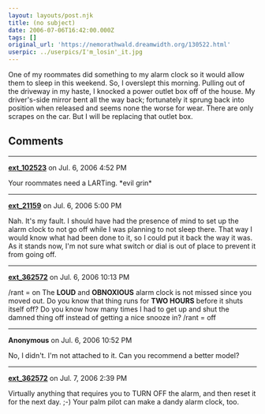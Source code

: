 ```yaml
---
layout: layouts/post.njk
title: (no subject)
date: 2006-07-06T16:42:00.000Z
tags: []
original_url: 'https://nemorathwald.dreamwidth.org/130522.html'
userpic: ../userpics/I'm_losin'_it.jpg
---
```

One of my roommates did something to my alarm clock so it would allow them to sleep in this weekend. So, I overslept this morning. Pulling out of the driveway in my haste, I knocked a power outlet box off of the house. My driver's-side mirror bent all the way back; fortunately it sprung back into position when released and seems none the worse for wear. There are only scrapes on the car. But I will be replacing that outlet box.

## Comments

---

**[ext_102523](https://www.dreamwidth.org/users/ext_102523)** on Jul. 6, 2006 4:52 PM

Your roommates need a LARTing. \*evil grin\*

---

**[ext_21159](https://www.dreamwidth.org/users/ext_21159)** on Jul. 6, 2006 5:00 PM

Nah. It's my fault. I should have had the presence of mind to set up the alarm clock to not go off while I was planning to not sleep there. That way I would know what had been done to it, so I could put it back the way it was. As it stands now, I'm not sure what switch or dial is out of place to prevent it from going off.

---

**[ext_362572](https://www.dreamwidth.org/users/ext_362572)** on Jul. 6, 2006 10:13 PM

/rant = on The **LOUD** and **OBNOXIOUS** alarm clock is not missed since you moved out. Do you know that thing runs for **TWO HOURS** before it shuts itself off? Do you know how many times I had to get up and shut the damned thing off instead of getting a nice snooze in? /rant = off

---

**Anonymous** on Jul. 6, 2006 10:52 PM

No, I didn't. I'm not attached to it. Can you recommend a better model?

---

**[ext_362572](https://www.dreamwidth.org/users/ext_362572)** on Jul. 7, 2006 2:39 PM

Virtually anything that requires you to TURN OFF the alarm, and then reset it for the next day. ;-) Your palm pilot can make a dandy alarm clock, too.
